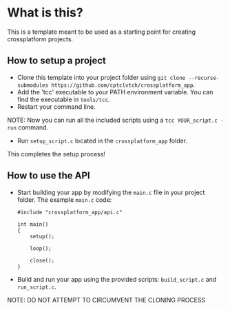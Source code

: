 # What is this?
 This is a template meant to be used as a starting point for creating crossplatform projects.

## How to setup a project
- Clone this template into your project folder using ```git clone --recurse-submodules https://github.com/cptclvtch/crossplatform_app```.
- Add the 'tcc' executable to your PATH environment variable. You can find the executable in ```tools/tcc```.
- Restart your command line.

NOTE: Now you can run all the included scripts using a ```tcc YOUR_script.c -run``` command.

- Run ```setup_script.c``` located in the ```crossplatform_app``` folder.

This completes the setup process!

## How to use the API

- Start building your app by modifying the ```main.c``` file in your project folder.
    The example ```main.c``` code:
    ```
    #include "crossplatform_app/api.c"

    int main()
    {
        setup();

        loop();

        close();
    }
    ```
- Build and run your app using the provided scripts: ```build_script.c``` and ```run_script.c```.

NOTE: DO NOT ATTEMPT TO CIRCUMVENT THE CLONING PROCESS